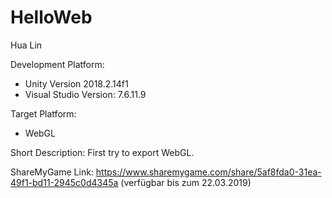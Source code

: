 # HelloWeb

Hua Lin 

Development Platform: 
- Unity Version 2018.2.14f1 
- Visual Studio Version: 7.6.11.9

Target Platform: 
- WebGL 

Short Description: 
First try to export WebGL.

ShareMyGame Link:
https://www.sharemygame.com/share/5af8fda0-31ea-49f1-bd11-2945c0d4345a 
(verfügbar bis zum 22.03.2019)
